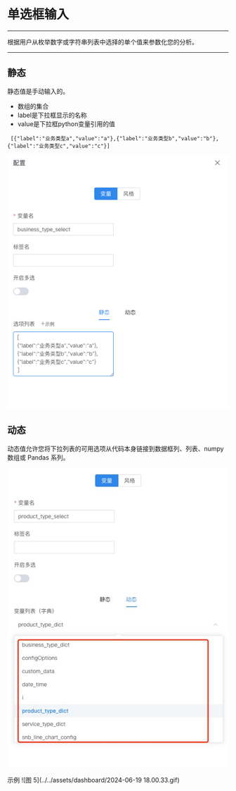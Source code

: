 # 单选框输入

---

根据用户从枚举数字或字符串列表中选择的单个值来参数化您的分析。

---

## 静态
  静态值是手动输入的。<br />
  - 数组的集合
  - label是下拉框显示的名称
  - value是下拉框python变量引用的值

   ```
    [{"label":"业务类型a","value":"a"},{"label":"业务类型b","value":"b"},{"label":"业务类型c","value":"c"}]
   ```

![图 3](../../assets/dashboard/WX20240617-181412.png)

## 动态
  动态值允许您将下拉列表的可用选项从代码本身链接到数据框列、列表、numpy 数组或 Pandas 系列。

![图 4](../../assets/dashboard/1718620041029.jpg)


 示例
![图 5](../../assets/dashboard/2024-06-19 18.00.33.gif)
